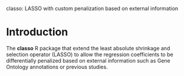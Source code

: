 classo: LASSO with custom penalization based on external information

# Introduction

The **classo** R package that extend the least absolute shrinkage and selection operator (LASSO) to allow the regression coefficients to be differentially penalized based on external information such as Gene Ontology annotations or previous studies.
